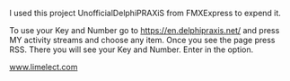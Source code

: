 I used this project UnofficialDelphiPRAXiS
from FMXExpress to expend it.

To use your Key and Number go to
https://en.delphipraxis.net/ and 
press MY activity streams and choose any item.
Once you see the page press RSS.
There you will see your Key and Number.
Enter in the option.

www.limelect.com
